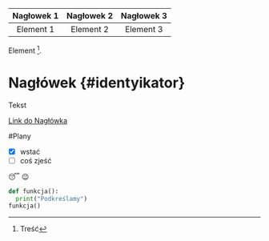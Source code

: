 |Nagłowek 1|Nagłowek 2| Nagłowek 3|
|:--------:|:--------:|:---------:|
|Element 1 | Element 2| Element 3 |



Element [^1].
[^1]: Treść



# Nagłówek {#identyikator}

Tekst

[Link do Nagłówka](#identyfikator)



#Plany
- [x] wstać
- [ ] coś zjeść

 :sleeping:
 :wink:


```python
def funkcja():
  print("Podkreślamy")
funkcja()
```


